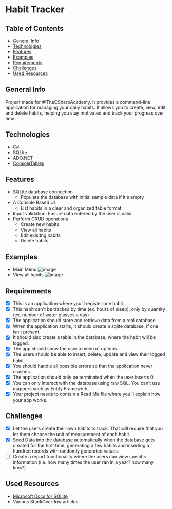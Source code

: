 # Habit Tracker

## Table of Contents
- [General Info](#general-info)
- [Technologies](#technologies)
- [Features](#features)
- [Examples](#examples)
- [Requirements](#requirements)
- [Challenges](#challenges)
- [Used Resources](#used-resources)

## General Info
Project made for @TheCSharpAcademy.
It provides a command-line application for managing your daily habits. It allows you to create, view, edit, and delete habits, helping you stay motivated and track your progress over time.

## Technologies
- C#
- SQLite
- ADO.NET
- [ConsoleTables](https://github.com/khalidabuhakmeh/ConsoleTables)

## Features
- SQLite database connection
	- Populate the database with initial sample data if it's empty
- A Console Based UI
	- List habits in a clear and organized table format 
- Input validation: Ensure data entered by the user is valid.
- Perform CRUD operations
	- Create new habits
	- View all habits
	- Edit exisitng habits
	- Delete habits

## Examples
- Main Menu
![image](https://github.com/Dejmenek/CodeReviews.Console.HabitTracker/assets/83865666/1c7772d4-402e-45fc-9f99-985f3452c20a)
- View all habits
![image](https://github.com/Dejmenek/CodeReviews.Console.HabitTracker/assets/83865666/811a05c8-7f9d-41a5-ae32-0e30aa6a28c8)

## Requirements
- [x] This is an application where you’ll register one habit.
- [x] This habit can't be tracked by time (ex. hours of sleep), only by quantity (ex. number of water glasses a day)
- [x] The application should store and retrieve data from a real database
- [x] When the application starts, it should create a sqlite database, if one isn’t present.
- [x] It should also create a table in the database, where the habit will be logged.
- [x] The app should show the user a menu of options.
- [x] The users should be able to insert, delete, update and view their logged habit.
- [x] You should handle all possible errors so that the application never crashes.
- [x] The application should only be terminated when the user inserts 0.
- [x] You can only interact with the database using raw SQL. You can’t use mappers such as Entity Framework.
- [x] Your project needs to contain a Read Me file where you'll explain how your app works.

## Challenges
- [x] Let the users create their own habits to track. That will require that you let them choose the unit of measurement of each habit.
- [x] Seed Data into the database automatically when the database gets created for the first time, generating a few habits and inserting a hundred records with randomly generated values.
- [ ] Create a report functionality where the users can view specific information (i.e. how many times the user ran in a year? how many kms?)

## Used Resources
- [Microsoft Docs for SQLite](https://learn.microsoft.com/en-us/dotnet/standard/data/sqlite/?tabs=netcore-cli)
- Various StackOverflow articles

